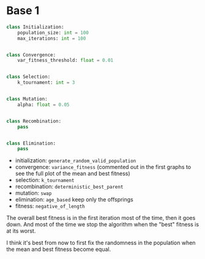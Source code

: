 # Base 1

```python
class Initialization:
	population_size: int = 100
	max_iterations: int = 100


class Convergence:
	var_fitness_threshold: float = 0.01


class Selection:
	k_tournament: int = 3


class Mutation:
	alpha: float = 0.05


class Recombination:
	pass


class Elimination:
	pass
```

- initialization: `generate_random_valid_population`
- convergence: `variance_fitness` (commented out in the first graphs to see the full plot of the mean and best fitness)
- selection: `k_tournament`
- recombination: `deterministic_best_parent`
- mutation: `swap`
- elimination: `age_based` keep only the offsprings
- fitness: `negative_of_length`

The overall  best fitness is in the first iteration most of the time, then it goes down. And most of the time we stop the algorithm when the "best" fitness is at its worst.

I think it's best from now to first fix the randomness in the population when the mean and best fitness become equal. 